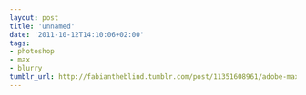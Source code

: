 ```yaml
---
layout: post
title: 'unnamed'
date: '2011-10-12T14:10:06+02:00'
tags:
- photoshop
- max
- blurry
tumblr_url: http://fabiantheblind.tumblr.com/post/11351608961/adobe-max-2011-photoshop-image-deblurring-sneak
---
```

